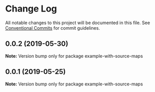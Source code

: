 # Change Log

All notable changes to this project will be documented in this file.
See [Conventional Commits](https://conventionalcommits.org) for commit guidelines.

## 0.0.2 (2019-05-30)

**Note:** Version bump only for package example-with-source-maps





## 0.0.1 (2019-05-25)

**Note:** Version bump only for package example-with-source-maps

